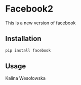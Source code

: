 # Facebook2

This is a new version of facebook

## Installation


```bash
pip install facebook
```

## Usage
Kalina Wesołowska

